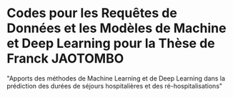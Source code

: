 # Codes pour les Requêtes de Données et les Modèles de Machine et Deep Learning pour la Thèse de Franck JAOTOMBO
"Apports des méthodes de Machine Learning et de Deep Learning dans la prédiction des durées de séjours hospitalières et des ré-hospitalisations"
